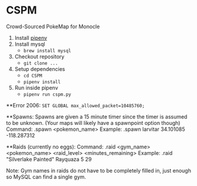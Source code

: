 # CSPM
Crowd-Sourced PokeMap for Monocle

1. Install [pipenv](https://docs.pipenv.org/)
2. Install mysql 
    * `brew install mysql`
3. Checkout repository
    * `git clone ...`
4. Setup dependencies
    * `cd CSPM`
    * `pipenv install`
5. Run inside pipenv
    * `pipenv run cspm.py`

**Error 2006: `SET GLOBAL max_allowed_packet=10485760;`
    
**Spawns:
Spawns are given a 15 minute timer since the timer is assumed to be unknown. (Your maps will likely have a spawnpoint option though)
Command: .spawn <pokemon_name> <lat> <lon>
Example: .spawn larvitar 34.101085 -118.287312

**Raids (currently no eggs):
Command: .raid <gym_name> <pokemon_name> <raid_level> <minutes_remaining>
Example: .raid "Silverlake Painted" Rayquaza 5 29

Note: Gym names in raids do not have to be completely filled in, just enough so MySQL can find a single gym. 
